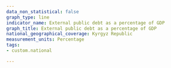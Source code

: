 ```yaml
---
data_non_statistical: false
graph_type: line
indicator_name: External public debt as a percentage of GDP
graph_title: External public debt as a percentage of GDP
national_geographical_coverage: Kyrgyz Republic
measurement_units: Percentage
tags:
- custom.national

---
```

